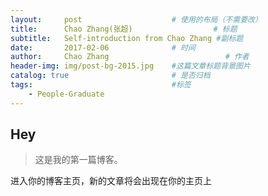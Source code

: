 ```yaml
---
layout:     post   				    # 使用的布局（不需要改）
title:      Chao Zhang(张超)  				# 标题 
subtitle:   Self-introduction from Chao Zhang #副标题
date:       2017-02-06 				# 时间
author:     Chao Zhang  						# 作者
header-img: img/post-bg-2015.jpg 	#这篇文章标题背景图片
catalog: true 						# 是否归档
tags:								#标签
    - People-Graduate
---
```


## Hey

>这是我的第一篇博客。

进入你的博客主页，新的文章将会出现在你的主页上
